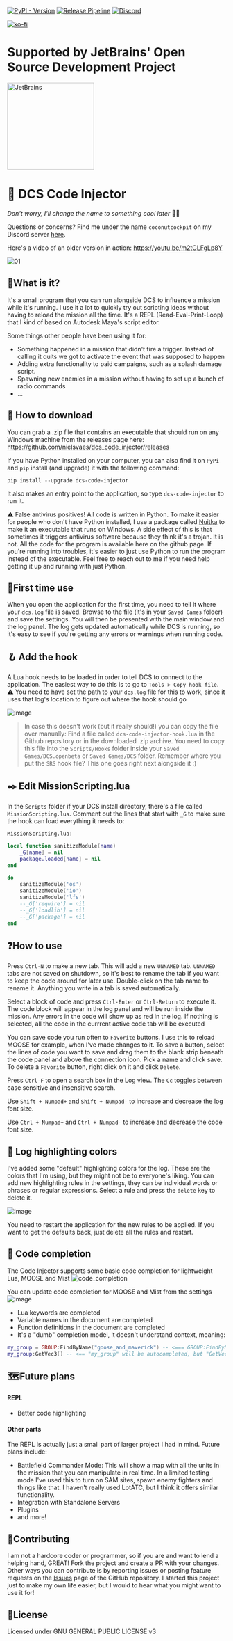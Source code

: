 [![PyPI - Version](https://img.shields.io/pypi/v/dcs-code-injector)]((https://pypi.org/project/dcs-code-injector/))
[![Release Pipeline](https://github.com/nielsvaes/dcs_code_injector/actions/workflows/release.yml/badge.svg)](https://github.com/nielsvaes/dcs_code_injector/actions/workflows/release.yml)
[![Discord](https://img.shields.io/discord/1037079186524876820?label=Discord&logo=discord&logoColor=lightblue)](https://discord.com/invite/jQbWJSK2cw)

[![ko-fi](https://ko-fi.com/img/githubbutton_sm.svg)](https://ko-fi.com/F1F4PYTO7)

# Supported by JetBrains' Open Source Development Project
<img src="https://github.com/nielsvaes/dcs_code_injector/assets/7821618/af6bdb1f-3dd4-4e27-be43-c03742874f68" alt="JetBrains" width="200"/>



# 📲 DCS Code Injector

_Don't worry, I'll change the name to something cool later_ 🌴🥥

Questions or concerns? Find me under the name `coconutcockpit` on my Discord server [here](https://discord.com/invite/jQbWJSK2cw).

Here's a video of an older version in action: https://youtu.be/m2tGLFgLp8Y

![01](https://github.com/nielsvaes/dcs_code_injector/assets/7821618/e2bfb31a-87c7-4258-9cf8-89e78bb8c65f)

## 🙋‍What is it?
It's a small program that you can run alongside DCS to influence a mission while it's running. I use it a lot to quickly try out scripting ideas without having to reload the mission all the time. It's a REPL (Read-Eval-Print-Loop) that I kind of based on Autodesk Maya's script editor.

Some things other people have been using it for: 
 - Something happened in a mission that didn't fire a trigger. Instead of calling it quits we got to activate the event that was supposed to happen
 - Adding extra functionality to paid campaigns, such as a splash damage script.
 - Spawning new enemies in a mission without having to set up a bunch of radio commands
 - ... 



## 💾 How to download
You can grab a .zip file that contains an executable that should run on any Windows machine from the releases page here: https://github.com/nielsvaes/dcs_code_injector/releases

If you have Python installed on your computer, you can also find it on `PyPi` and `pip` install (and upgrade) it with the following command:

`pip install --upgrade dcs-code-injector`

It also makes an entry point to the application, so type `dcs-code-injector` to run it.

⚠️ False antivirus positives! 
All code is written in Python. To make it easier for people who don't have Python installed, I use a package called [Nuitka](https://github.com/Nuitka/Nuitka) to make it an executable that runs on Windows. A side effect of this is that sometimes it triggers antivirus software because they think it's a trojan. It is not. All the code for the program is available here on the github page. If you're running into troubles, it's easier to just use Python to run the program instead of the executable. Feel free to reach out to me if you need help getting it up and running with just Python.

## 🥇First time use
When you open the application for the first time, you need to tell it where your `dcs.log` file is saved. Browse to the file (it's in your `Saved Games` folder) and save the settings. You will then be presented with the main window and the log panel. The log gets updated automatically while DCS is running, so it's easy to see if you're getting any errors or warnings when running code. 

## 🪝 Add the hook
A Lua hook needs to be loaded in order to tell DCS to connect to the application. The easiest way to do this is to go to `Tools > Copy hook file`. ⚠️ You need to have set the path to your `dcs.log` file for this to work, since it uses that log's location to figure out where the hook should go

![image](https://github.com/nielsvaes/dcs_code_injector/assets/7821618/d7f3b81f-180e-4c54-ab22-2b649ea4d75f)

> In case this doesn't work (but it really should!) you can copy the file over manually:
Find a file called `dcs-code-injector-hook.lua` in the Github repository or in the downloaded .zip archive. You need to copy this file into the `Scripts/Hooks` folder inside your `Saved Games/DCS.openbeta` or `Saved Games/DCS` folder. Remember where you put the `SRS` hook file? This one goes right next alongside it :)

## ✒️ Edit MissionScripting.lua
In the `Scripts` folder if your DCS install directory, there's a file called `MissionScripting.lua`. Comment out the lines that start with `_G` to make sure the hook can load everything it needs to: 


`MissionScripting.lua:`
```Lua
local function sanitizeModule(name)
	_G[name] = nil
	package.loaded[name] = nil
end

do
	sanitizeModule('os')
	sanitizeModule('io')
	sanitizeModule('lfs')
	--_G['require'] = nil
	--_G['loadlib'] = nil
	--_G['package'] = nil
end
```

## ❓How to use
Press `Ctrl-N` to make a new tab. This will add a new `UNNAMED` tab. `UNNAMED` tabs are not saved on shutdown, so it's best to rename the tab if you want to keep the code around for later use. Double-click on the tab name to rename it. Anything you write in a tab is saved automatically.

Select a block of code and press `Ctrl-Enter` or `Ctrl-Return` to execute it. The code block will appear in the log panel and will be run inside the mission. Any errors in the code will show up as red in the log.
If nothing is selected, all the code in the currrent active code tab will be executed

You can save code you run often to `Favorite` buttons. I use this to reload MOOSE for example, when I've made changes to it. To save a button, select the lines of code you want to save and drag them to the blank strip beneath the code panel and above the connection icon. Pick a name and click save. To delete a `Favorite` button, right click on it and click `Delete`.

Press `Ctrl-F` to open a search box in the Log view. The `Cc` toggles between case sensitive and insensitive search.

Use `Shift + Numpad+` and `Shift + Numpad-` to increase and decrease the log font size. 

Use `Ctrl + Numpad+` and `Ctrl + Numpad-` to increase and decrease the code font size. 

## 🎨 Log highlighting colors
I've added some "default" highlighting colors for the log. These are the colors that I'm using, but they might not be to everyone's liking. You can add new highlighting rules in the settings, they can be individual words or phrases or regular expressions. Select a rule and press the `delete` key to delete it. 

![image](https://github.com/nielsvaes/dcs_code_injector/assets/7821618/53866ae7-7fdb-4fc1-bf4e-eea50a7ea6b7)

You need to restart the application for the new rules to be applied. If you want to get the defaults back, just delete all the rules and restart. 


## 🎨 Code completion

The Code Injector supports some basic code completion for lightweight Lua, MOOSE and Mist
![code_completion](https://github.com/nielsvaes/dcs_code_injector/assets/7821618/e2b399d4-86f7-40cb-8d55-b4f0164a25e1)

You can update code completion for MOOSE and Mist from the settings
![image](https://github.com/nielsvaes/dcs_code_injector/assets/7821618/e4aaf417-0abc-49a2-9d52-06ff835f8a3f)

- Lua keywords are completed
- Variable names in the document are completed
- Function definitions in the document are completed
- It's a "dumb" completion model, it doesn't understand context, meaning:
```Lua
my_group = GROUP:FindByName("goose_and_maverick") -- <=== GROUP:FindByName... will be auto completed
my_group:GetVec3() -- <== "my_group" will be autocompleted, but "GetVec3()" will not be, since it doesn't know that "my_group" is a MOOSE GROUP
```


## 🗺️Future plans
#### REPL
- Better code highlighting

#### Other parts
The REPL is actually just a small part of larger project I had in mind. Future plans include:

- Battlefield Commander Mode: This will show a map with all the units in the mission that you can manipulate in real time. In a limited testing mode I've used this to turn on SAM sites, spawn enemy fighters and things like that. I haven't really used LotATC, but I think it offers similar functionality.
- Integration with Standalone Servers
- Plugins
- and more!

## 🤙Contributing
I am not a hardcore coder or programmer, so if you are and want to lend a helping hand, GREAT! Fork the project and create a PR with your changes.
Other ways you can contribute is by reporting issues or posting feature requests on the [Issues](https://github.com/nielsvaes/dcs_code_injector/issues) page of the GitHub repository. I started this project just to make my own life easier, but I would to hear what you might want to use it for!


## 📖License
Licensed under GNU GENERAL PUBLIC LICENSE v3

